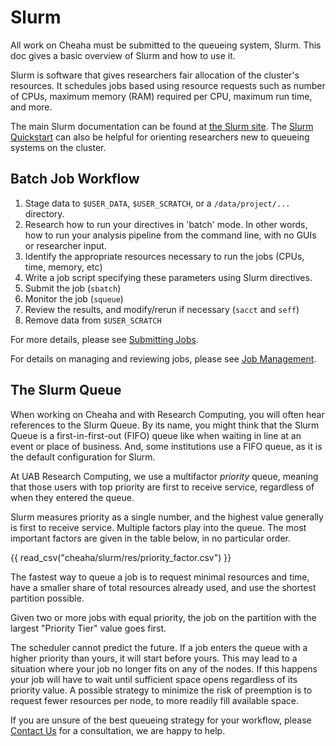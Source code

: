 # Slurm

All work on Cheaha must be submitted to the queueing system, Slurm. This doc gives a basic overview of Slurm and how to use it.

Slurm is software that gives researchers fair allocation of the cluster's resources. It schedules jobs based using resource requests such as number of CPUs, maximum memory (RAM) required per CPU, maximum run time, and more.

The main Slurm documentation can be found at [the Slurm site](https://slurm.schedmd.com/). The [Slurm Quickstart](https://slurm.schedmd.com/quickstart.html) can also be helpful for orienting researchers new to queueing systems on the cluster.

## Batch Job Workflow

1. Stage data to `$USER_DATA`, `$USER_SCRATCH`, or a `/data/project/...` directory.
2. Research how to run your directives in 'batch' mode. In other words, how to run your analysis pipeline from the command line, with no GUIs or researcher input.
3. Identify the appropriate resources necessary to run the jobs (CPUs, time, memory, etc)
4. Write a job script specifying these parameters using Slurm directives.
5. Submit the job (`sbatch`)
6. Monitor the job (`squeue`)
7. Review the results, and modify/rerun if necessary (`sacct` and `seff`)
8. Remove data from `$USER_SCRATCH`

For more details, please see [Submitting Jobs](submitting_jobs.md).

For details on managing and reviewing jobs, please see [Job Management](job_management.md).

## The Slurm Queue

When working on Cheaha and with Research Computing, you will often hear references to the Slurm Queue. By its name, you might think that the Slurm Queue is a first-in-first-out (FIFO) queue like when waiting in line at an event or place of business. And, some institutions use a FIFO queue, as it is the default configuration for Slurm.

At UAB Research Computing, we use a multifactor _priority_ queue, meaning that those users with top priority are first to receive service, regardless of when they entered the queue.

Slurm measures priority as a single number, and the highest value generally is first to receive service. Multiple factors play into the queue. The most important factors are given in the table below, in no particular order.

{{ read_csv("cheaha/slurm/res/priority_factor.csv") }}

The fastest way to queue a job is to request minimal resources and time, have a smaller share of total resources already used, and use the shortest partition possible.

Given two or more jobs with equal priority, the job on the partition with the largest "Priority Tier" value goes first.

The scheduler cannot predict the future. If a job enters the queue with a higher priority than yours, it will start before yours. This may lead to a situation where your job no longer fits on any of the nodes. If this happens your job will have to wait until sufficient space opens regardless of its priority value. A possible strategy to minimize the risk of preemption is to request fewer resources per node, to more readily fill available space.

If you are unsure of the best queueing strategy for your workflow, please [Contact Us](../../index.md#contact-us) for a consultation, we are happy to help.
